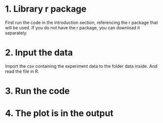 # 1. Library r package
First run the code in the introduction section, referencing the r package that will be used. 
If you do not have the r package, you can download it separately.

# 2. Input the data
Import the csv containing the experiment data to the folder data inside. And read the file in R.

# 3. Run the code
# 4. The plot is in the output
